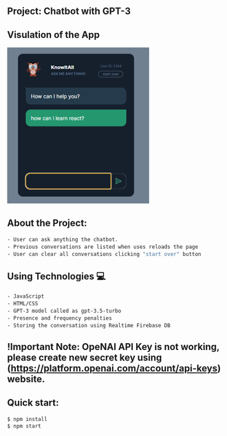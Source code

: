 ## Project: Chatbot with GPT-3

## Visulation of the App

![image](./chatbot.png)

## About the Project:
```bash
- User can ask anything the chatbot.
- Previous conversations are listed when uses reloads the page
- User can clear all conversations clicking "start over" button
```

## Using Technologies 💻
```bash
- JavaScript
- HTML/CSS
- GPT-3 model called as gpt-3.5-turbo
- Presence and frequency penalties
- Storing the conversation using Realtime Firebase DB
```

## !Important Note: OpeNAI API Key is not working, please create new secret key using (https://platform.openai.com/account/api-keys) website.

## Quick start:

```
$ npm install
$ npm start
````

